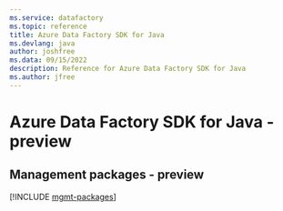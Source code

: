 ```yaml
---
ms.service: datafactory
ms.topic: reference
title: Azure Data Factory SDK for Java
ms.devlang: java
author: joshfree
ms.data: 09/15/2022
description: Reference for Azure Data Factory SDK for Java
ms.author: jfree
---
```

# Azure Data Factory SDK for Java - preview

## Management packages - preview
[!INCLUDE [mgmt-packages](data-factory-mgmt-index.md)]